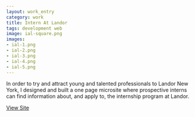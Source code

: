 ```yaml
---              
layout: work_entry
category: work
title: Intern At Landor
tags: development web
image: ial-square.png
images: 
- ial-1.png
- ial-2.png
- ial-3.png
- ial-4.png
- ial-5.png
---
```

In order to try and attract young and talented professionals to Landor New York, I designed and built a one page microsite where prospective interns can find information about, and apply to, the internship program at Landor.

[View Site](http://internatlandor.com)